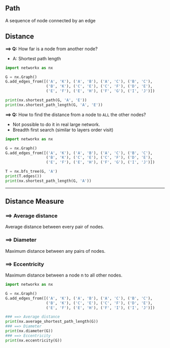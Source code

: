 ## Path
A sequence of node connected by an edge

## Distance
__==> Q:__ How far is a node from another node?
- A: Shortest path length

```python
import networkx as nx

G = nx.Graph()
G.add_edges_from([('A', 'K'), ('A', 'B'), ('A', 'C'), ('B', 'C'),
                  ('B', 'K'), ('C', 'E'), ('C', 'F'), ('D', 'E'),
                  ('E', 'F'), ('E', 'H'), ('F', 'G'), ('I', 'J')])

print(nx.shortest_path(G, 'A', 'E'))
print(nx.shortest_path_length(G, 'A', 'E'))
```

__==> Q:__ How to find the distance from a node to `ALL` the other nodes?
- Not possible to do it in real large network.
- Breadth first search (similar to layers order visit)

```python
import networkx as nx

G = nx.Graph()
G.add_edges_from([('A', 'K'), ('A', 'B'), ('A', 'C'), ('B', 'C'),
                  ('B', 'K'), ('C', 'E'), ('C', 'F'), ('D', 'E'),
                  ('E', 'F'), ('E', 'H'), ('F', 'G'), ('I', 'J')])

T = nx.bfs_tree(G, 'A')
print(T.edges())
print(nx.shortest_path_length(G, 'A'))
```

---

## Distance Measure
### ==> Average distance
Average distance between every pair of nodes.
### ==> Diameter
Maximum distance between any pairs of nodes.
### ==> Eccentricity 
Maximum distance between a node n to all other nodes.

```python
import networkx as nx

G = nx.Graph()
G.add_edges_from([('A', 'K'), ('A', 'B'), ('A', 'C'), ('B', 'C'),
                  ('B', 'K'), ('C', 'E'), ('C', 'F'), ('D', 'E'),
                  ('E', 'F'), ('E', 'H'), ('F', 'I'), ('I', 'J')])

### ==> Average distance
print(nx.average_shortest_path_length(G))
### ==> Diameter
print(nx.diameter(G))
### ==> Eccentricity
print(nx.eccentricity(G))
```
